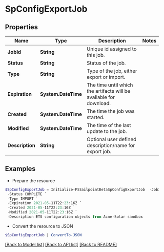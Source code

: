# SpConfigExportJob
## Properties

Name | Type | Description | Notes
------------ | ------------- | ------------- | -------------
**JobId** | **String** | Unique id assigned to this job. | 
**Status** | **String** | Status of the job. | 
**Type** | **String** | Type of the job, either export or import. | 
**Expiration** | **System.DateTime** | The time until which the artifacts will be available for download. | 
**Created** | **System.DateTime** | The time the job was started. | 
**Modified** | **System.DateTime** | The time of the last update to the job. | 
**Description** | **String** | Optional user defined description/name for export job. | 

## Examples

- Prepare the resource
```powershell
$SpConfigExportJob = Initialize-PSSailpointBetaSpConfigExportJob  -JobId 3469b87d-48ca-439a-868f-2160001da8c1 `
 -Status COMPLETE `
 -Type IMPORT `
 -Expiration 2021-05-11T22:23:16Z `
 -Created 2021-05-11T22:23:16Z `
 -Modified 2021-05-11T22:23:16Z `
 -Description ETS configuration objects from Acme-Solar sandbox
```

- Convert the resource to JSON
```powershell
$SpConfigExportJob | ConvertTo-JSON
```

[[Back to Model list]](../README.md#documentation-for-models) [[Back to API list]](../README.md#documentation-for-api-endpoints) [[Back to README]](../README.md)

